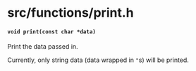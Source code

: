# src/functions/print.h

#### `void print(const char *data)`
Print the data passed in.

Currently, only string data (data wrapped in `"`s) will be printed.


